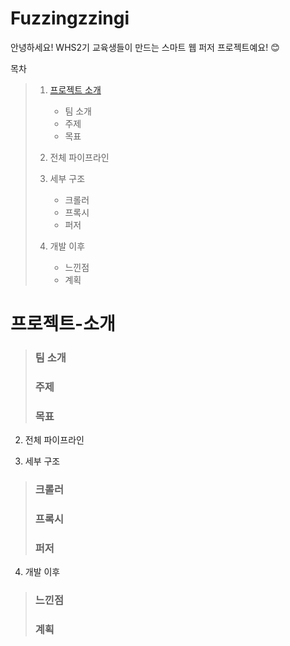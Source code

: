 Fuzzingzzingi
==============
안녕하세요! WHS2기 교육생들이 만드는 스마트 웹 퍼저 프로젝트예요! 😊


목차
> 1. [프로젝트 소개](#프로젝트-소개)
>    * 팀 소개
>    * 주제
>    * 목표
>
> 2. 전체 파이프라인
>
> 3. 세부 구조
>    * 크롤러
>    * 프록시
>    * 퍼저
>   
> 4. 개발 이후
>    * 느낀점
>    * 계획
>  


# 프로젝트-소개
>
> ### 팀 소개
>
> ### 주제
>
> ### 목표
>

2. 전체 파이프라인

3. 세부 구조
>
> ### 크롤러
>
> ### 프록시
>
> ### 퍼저
>

4. 개발 이후
>
> ### 느낀점
>
> ### 계획
>

